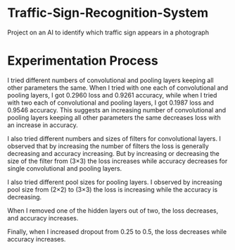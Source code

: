 # Traffic-Sign-Recognition-System
Project on an AI to identify which traffic sign appears in a photograph

# Experimentation Process
I tried different numbers of convolutional and pooling layers keeping all other parameters the same. When I tried with one each of convolutional and pooling layers, I got 0.2960 loss and 0.9261 accuracy, while when I tried with two each of convolutional and pooling layers, I got 0.1987 loss and 0.9546 accuracy. This suggests an increasing number of convolutional and pooling layers keeping all other parameters the same decreases loss with an increase in accuracy.

I also tried different numbers and sizes of filters for convolutional layers. I observed that by increasing the number of filters the loss is generally decreasing and accuracy increasing. But by increasing or decreasing the size of the filter from (3×3) the loss increases while accuracy decreases for single convolutional and pooling layers.

I also tried different pool sizes for pooling layers. I observed by increasing pool size from (2×2) to (3×3) the loss is increasing while the accuracy is decreasing.

When I removed one of the hidden layers out of two, the loss decreases, and accuracy increases.

Finally, when I increased dropout from 0.25 to 0.5, the loss decreases while accuracy increases.
